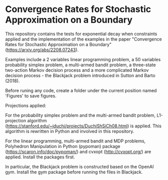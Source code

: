 # Convergence Rates for Stochastic Approximation on a Boundary

This repository contains the tests for exponential decay when constraints applied and the implementation of the examples in the paper "Convergence Rates for Stochastic Approximation on a Boundary" (https://arxiv.org/abs/2208.07243).

Examples include a 2 variables linear programming problem, a 50 variables probability simplex problem, a multi-armed bandit problem, a three-state two-action Markov decision process and a more complicated Markov decision process - the Blackjack problem introduced in Sutton and Barto (2018).

Before runing any code, create a folder under the current position named 'Figures' to save figures.

Projections applied:

For the probability simplex problem and the multi-armed bandit problem, L1-projection algorithm (https://stanford.edu/~jduchi/projects/DuchiShSiCh08.html) is applied. This algorithm is rewritten in Python and involved in this repository.

For the linear programming, multi-armed bandit and MDP problems, Polyhedron Manipulation in Python (pypoman) package (https://scaron.info/doc/pypoman/) and cvxopt (http://cvxopt.org/) are applied. Install the packages first.

In particular, the Blackjack problem is constructed based on the OpenAI gym. Install the gym package before running the files in Blackjack.
